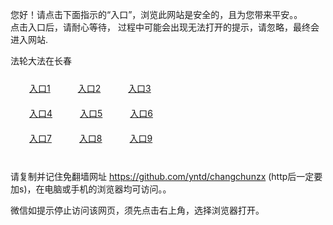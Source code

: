 您好！请点击下面指示的“入口”，浏览此网站是安全的，且为您带来平安。。 <br/>
点击入口后，请耐心等待， 过程中可能会出现无法打开的提示，请忽略，最终会进入网站. </br>

法轮大法在长春<br/>
<div style="padding:10px"><a style="margin:20px" target="_blank" href="https://d3leeltp9pi7t7.cloudfront.net/2Qpsp?eoyumb" id="ccLink1" rel="nofollow">入口1</a> <a target="_blank" style="margin:20px" href="https://d1kuj0hc4fyoce.cloudfront.net/2Qpsp?rlbmjy" id="ccLink2" rel="nofollow">入口2</a> <a style="margin:20px" target="_blank" href="https://d2e9vhuudgjcaz.cloudfront.net/2Qpsp?dqtxu" id="ccLink3" rel="nofollow">入口3</a></div>

<div style="padding:10px" ><a style="margin:20px" target="_blank" href="https://d3leeltp9pi7t7.cloudfront.net/2Qpsp?eoyumb" id="ccLink4" rel="nofollow">入口4</a> <a style="margin:20px" href="https://d1kuj0hc4fyoce.cloudfront.net/2Qpsp?rlbmjy" target="_blank" id="ccLink5" rel="nofollow">入口5</a> <a style="margin:20px" href="https://d2e9vhuudgjcaz.cloudfront.net/2Qpsp?dqtxu" target="_blank" id="ccLink6" rel="nofollow">入口6</a></div>

<div style="padding:10px"><a style="margin:20px" target="_blank" href="https://d3leeltp9pi7t7.cloudfront.net/2Qpsp?eoyumb" id="ccLink7" rel="nofollow">入口7</a> <a style="margin:20px" href="https://d1kuj0hc4fyoce.cloudfront.net/2Qpsp?rlbmjy" target="_blank" id="ccLink8" rel="nofollow">入口8</a> <a style="margin:20px" target="_blank" href="https://d2e9vhuudgjcaz.cloudfront.net/2Qpsp?dqtxu" id="ccLink9" rel="nofollow">入口9</a></div>

<br/>



请复制并记住免翻墙网址 https://github.com/yntd/changchunzx (http后一定要加s)，在电脑或手机的浏览器均可访问。。<br/>

微信如提示停止访问该网页，须先点击右上角，选择浏览器打开。
